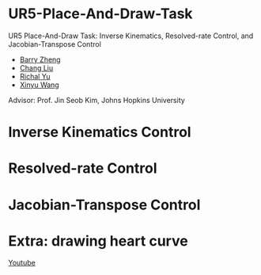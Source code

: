 # UR5-Place-And-Draw-Task
UR5 Place-And-Draw Task: Inverse Kinematics, Resolved-rate Control, and Jacobian-Transpose Control

- [Barry Zheng](https://github.com/wxzheng25)
- [Chang Liu](https://github.com/fluencycy)
- [Richal Yu](https://github.com/Richal13Yu)
- [Xinyu Wang](https://github.com/wxy02111)

Advisor: Prof. Jin Seob Kim, Johns Hopkins University

# Inverse Kinematics Control

# Resolved-rate Control

# Jacobian-Transpose Control

# Extra: drawing heart curve
[Youtube]([(https://www.youtube.com/shorts/J2ZF0l7E2To)](https://www.youtube.com/shorts/J2ZF0l7E2To))

